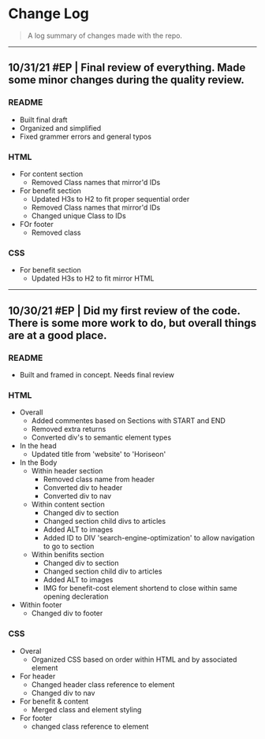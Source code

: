 # Change Log

> A log summary of changes made with the repo.

---

## 10/31/21 #EP | Final review of everything. Made some minor changes during the quality review.

### README

- Built final draft
- Organized and simplified
- Fixed grammer errors and general typos

### HTML

- For content section
  - Removed Class names that mirror'd IDs
- For benefit section
  - Updated H3s to H2 to fit proper sequential order
  - Removed Class names that mirror'd IDs
  - Changed unique Class to IDs
- FOr footer
  - Removed class

### CSS

- For benefit section
  - Updated H3s to H2 to fit mirror HTML

---
## 10/30/21 #EP | Did my first review of the code. There is some more work to do, but overall things are at a good place.

### README

- Built and framed in concept. Needs final review

### HTML

- Overall
  - Added commentes based on Sections with START and END
  - Removed extra returns
  - Converted div's to semantic element types
- In the head
  - Updated title from 'website' to 'Horiseon'
- In the Body
  - Within header section
    - Removed class name from header
    - Converted div to header
    - Converted div to nav
  - Within content section
    - Changed div to section
    - Changed section child divs to articles
    - Added ALT to images
    - Added ID to DIV 'search-engine-optimization' to allow navigation to go to section
  - Within benifits section
    - Changed div to section
    - Changed section child div to articles
    - Added ALT to images
    - IMG for benefit-cost element shortend to close within same opening decleration
- Within footer
  - Changed div to footer

### CSS

- Overal
  - Organized CSS based on order within HTML and by associated element
- For header
  - Changed header class reference to element
  - Changed div to nav
- For benefit & content
  - Merged class and element styling
- For footer
  - changed class reference to element
